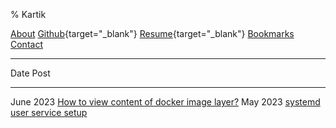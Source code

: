 % Kartik

[About](about.html)
[Github](https://github.com/Kartik1397){target="_blank"}
[Resume](https://ktklab.org/files/resume.pdf){target="_blank"}
[Bookmarks](bookmarks.html)
[Contact](mailto:kartik@ktklab.org)

---

Date                  Post
------------------    ------------------
June 2023             [How to view content of docker image layer?](docker-image-layer.html)
May 2023              [systemd user service setup](systemd-user-service.html)

